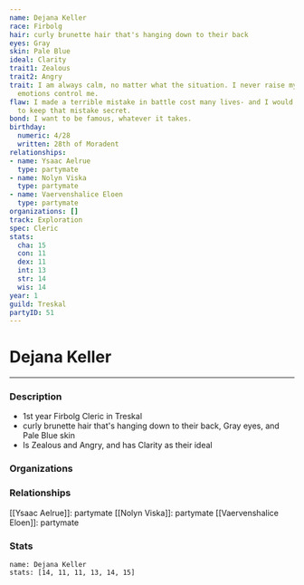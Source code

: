 ```yaml
---
name: Dejana Keller
race: Firbolg
hair: curly brunette hair that's hanging down to their back
eyes: Gray
skin: Pale Blue
ideal: Clarity
trait1: Zealous
trait2: Angry
trait: I am always calm, no matter what the situation. I never raise my voice or let
  emotions control me.
flaw: I made a terrible mistake in battle cost many lives- and I would do anything
  to keep that mistake secret.
bond: I want to be famous, whatever it takes.
birthday:
  numeric: 4/28
  written: 28th of Moradent
relationships:
- name: Ysaac Aelrue
  type: partymate
- name: Nolyn Viska
  type: partymate
- name: Vaervenshalice Eloen
  type: partymate
organizations: []
track: Exploration
spec: Cleric
stats:
  cha: 15
  con: 11
  dex: 11
  int: 13
  str: 14
  wis: 14
year: 1
guild: Treskal
partyID: 51
---
```

# Dejana Keller
---
### Description
- 1st year Firbolg Cleric in Treskal
- curly brunette hair that's hanging down to their back, Gray eyes, and Pale Blue skin
- Is Zealous and Angry, and has Clarity as their ideal

### Organizations
### Relationships
[[Ysaac Aelrue]]: partymate
[[Nolyn Viska]]: partymate
[[Vaervenshalice Eloen]]: partymate
### Stats
```statblock
name: Dejana Keller
stats: [14, 11, 11, 13, 14, 15]
```